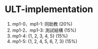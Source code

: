 # ULT-implementation
1. mp1-0、mp1-1: 同助教 (20%)
2. mp1-2、mp1-3: 測試結構 (15%)
3. mp1-4: {1, 2, 3, 4, 5} (15%)
4. mp1-5: {1, 2, 4, 5, 6, 7, 3} (15%)